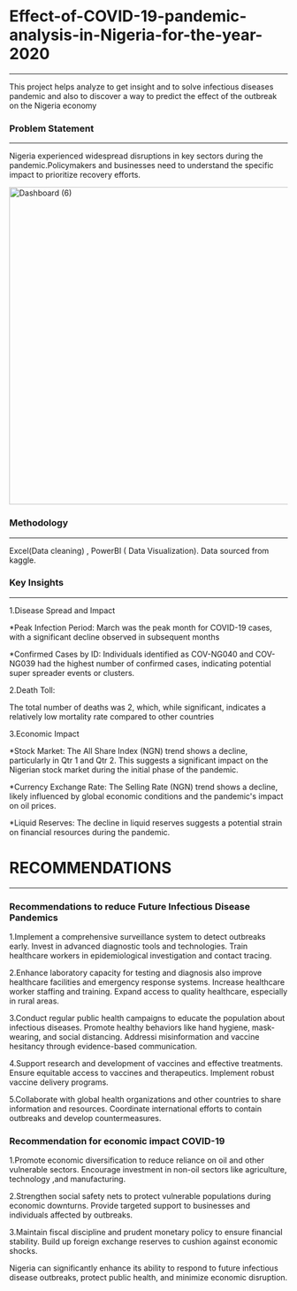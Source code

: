 # Effect-of-COVID-19-pandemic-analysis-in-Nigeria-for-the-year-2020
---
This project helps analyze to get insight and to solve infectious diseases pandemic and also to discover a way to predict the effect of the outbreak on the Nigeria economy

### Problem Statement
---
Nigeria experienced widespread disruptions in key sectors during the pandemic.Policymakers and businesses need to understand the specific impact to prioritize recovery efforts.

<img width="574" alt="Dashboard (6)" src="https://github.com/user-attachments/assets/7a6c157c-7147-4ffa-818a-26dbad7098f1" />

### Methodology
---
Excel(Data cleaning) , PowerBI ( Data Visualization). Data sourced from kaggle.

### Key Insights
---

1.Disease Spread and Impact


*Peak Infection Period: March was the peak month for COVID-19 cases, with a significant decline observed in subsequent months

*Confirmed Cases by ID: Individuals identified as COV-NG040 and COV-NG039 had the highest number of confirmed cases, indicating potential super spreader events or clusters.


2.Death Toll:

The total number of deaths was 2, which, while significant, indicates a relatively low mortality rate compared to other countries


3.Economic Impact

*Stock Market: The All Share Index (NGN) trend shows a decline, particularly in Qtr 1 and Qtr 2. This suggests a significant impact on the Nigerian stock market during the initial phase of the pandemic.


*Currency Exchange Rate: The Selling Rate (NGN) trend shows a decline, likely influenced by global economic conditions and the pandemic's impact on oil prices.


*Liquid Reserves: The decline in liquid reserves suggests a potential strain on financial resources during the pandemic.



 

# RECOMMENDATIONS
---

 

### Recommendations to reduce Future Infectious Disease Pandemics


1.Implement a comprehensive surveillance system to detect outbreaks early. Invest in advanced diagnostic tools and technologies. Train healthcare workers in epidemiological investigation and contact tracing.


 

2.Enhance laboratory capacity for testing and diagnosis also improve healthcare facilities and emergency response systems. Increase healthcare worker staffing and training. Expand access to quality healthcare, especially in rural areas. 


 

3.Conduct regular public health campaigns to educate the population about infectious diseases. Promote healthy behaviors like hand hygiene, mask-wearing, and social distancing. Addressi misinformation and vaccine hesitancy through evidence-based communication.


 

4.Support research and development of vaccines and effective treatments. Ensure equitable access to vaccines and therapeutics. Implement robust vaccine delivery programs. 


 

5.Collaborate with global health organizations and other countries to share information and resources. Coordinate international efforts to contain outbreaks and develop countermeasures.


 

### Recommendation for economic impact COVID-19

 

1.Promote economic diversification to reduce reliance on oil and other vulnerable sectors. Encourage investment in non-oil sectors like agriculture, technology ,and manufacturing.


2.Strengthen social safety nets to protect vulnerable populations during economic downturns. Provide targeted support to businesses and individuals affected by outbreaks.


3.Maintain fiscal discipline and prudent monetary policy to ensure financial stability. Build up foreign exchange reserves to cushion against economic shocks.


 Nigeria can significantly enhance its ability to respond to future infectious disease outbreaks, protect public health, and minimize economic disruption.
 






